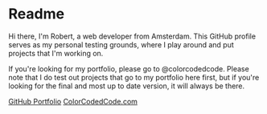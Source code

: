 # Readme
Hi there, I'm Robert, a web developer from Amsterdam. This GitHub profile serves as my personal testing grounds, where I play around and put projects that I'm working on.

If you're looking for my portfolio, please go to @colorcodedcode. Please note that I do test out projects that go to my portfolio here first, but if you're looking for the final and most up to date version, it will always be there.

[GitHub Portfolio](https://www.github.com/colorcodedcode)
[ColorCodedCode.com](http://www.colorcodedcode.com) 
